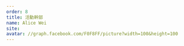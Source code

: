 ```yaml
---
order: 8
title: 活動幹部
name: Alice Wei
site:
avatar: //graph.facebook.com/F0F8FF/picture?width=100&height=100
---
```


<!-- 這邊應該放介紹 -->
